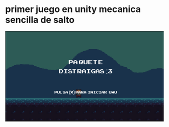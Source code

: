 <h1>primer juego en unity mecanica sencilla de salto</h1>
<img src="https://raw.githubusercontent.com/kernelboy34/first-game-on--unity/main-ker/Captura%20de%20Pantalla%202022-10-16%20a%20la(s)%2014.57.02.png"/>
